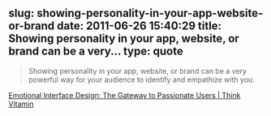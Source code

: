 slug: showing-personality-in-your-app-website-or-brand
date: 2011-06-26 15:40:29
title: Showing personality in your app, website, or brand can be a very...
type: quote
---

> Showing personality in your app, website, or brand can be a very powerful way for your audience to identify and empathize with you.

[Emotional Interface Design: The Gateway to Passionate Users | Think Vitamin](http://thinkvitamin.com/design/emotional-interface-design-the-gateway-to-passionate-users/)
